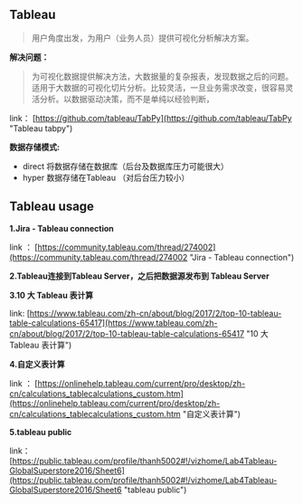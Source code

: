 ## Tableau

>用户角度出发，为用户（业务人员）提供可视化分析解决方案。

**解决问题：**
>为可视化数据提供解决方法，大数据量的复杂报表，发现数据之后的问题。适用于大数据的可视化切片分析。比较灵活，一旦业务需求改变，很容易灵活分析。以数据驱动决策，而不是单纯以经验判断，

link： [https://github.com/tableau/TabPy](https://github.com/tableau/TabPy "Tableau tabpy")


**数据存储模式:**

- direct 将数据存储在数据库（后台及数据库压力可能很大）
- hyper 数据存储在Tableau （对后台压力较小）

## Tableau usage

**1.Jira - Tableau connection**

link ： [https://community.tableau.com/thread/274002](https://community.tableau.com/thread/274002 "Jira - Tableau connection")

**2.Tableau连接到Tableau Server，之后把数据源发布到 Tableau Server**

**3.10 大 Tableau 表计算**

link: [https://www.tableau.com/zh-cn/about/blog/2017/2/top-10-tableau-table-calculations-65417](https://www.tableau.com/zh-cn/about/blog/2017/2/top-10-tableau-table-calculations-65417 "10 大 Tableau 表计算")

**4.自定义表计算**

link ： [https://onlinehelp.tableau.com/current/pro/desktop/zh-cn/calculations_tablecalculations_custom.htm](https://onlinehelp.tableau.com/current/pro/desktop/zh-cn/calculations_tablecalculations_custom.htm "自定义表计算")

**5.tableau public**

link： [https://public.tableau.com/profile/thanh5002#!/vizhome/Lab4Tableau-GlobalSuperstore2016/Sheet6](https://public.tableau.com/profile/thanh5002#!/vizhome/Lab4Tableau-GlobalSuperstore2016/Sheet6 "tableau public")